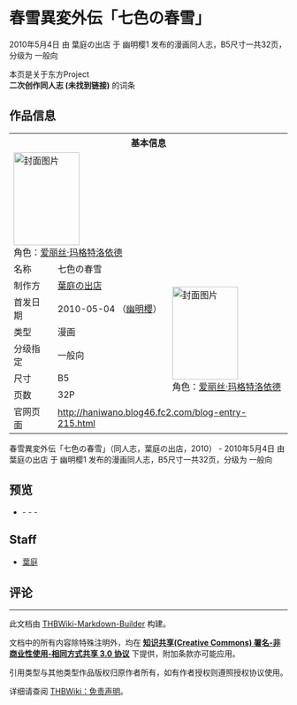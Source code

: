 # 春雪異変外伝「七色の春雪」

<!-- source html: G:\repos\THBWiki-Markdown-Builder\THBWikiMarkdown\Temp\main\3\35\ns0%3A%E6%98%A5%E9%9B%AA%E7%95%B0%E5%A4%89%E5%A4%96%E4%BC%9D%E3%80%8C%E4%B8%83%E8%89%B2%E3%81%AE%E6%98%A5%E9%9B%AA%E3%80%8D.html -->

2010年5月4日 由 葉庭の出店 于 幽明樱1 发布的漫画同人志，B5尺寸一共32页，分级为 一般向

本页是关于东方Project  
 **二次创作同人志 (未找到链接)** 的词条
## 作品信息

<table><tbody><tr><th colspan="3">基本信息</th></tr><tr><td class="cover-artwork-mobile" colspan="2"><a href="./文件-春雪異変外伝「七色の春雪」封面.jpg.md" class="image" title="封面图片"><img alt="封面图片" src="https://upload.thwiki.cc/thumb/7/72/%E6%98%A5%E9%9B%AA%E7%95%B0%E5%A4%89%E5%A4%96%E4%BC%9D%E3%80%8C%E4%B8%83%E8%89%B2%E3%81%AE%E6%98%A5%E9%9B%AA%E3%80%8D%E5%B0%81%E9%9D%A2.jpg/119px-%E6%98%A5%E9%9B%AA%E7%95%B0%E5%A4%89%E5%A4%96%E4%BC%9D%E3%80%8C%E4%B8%83%E8%89%B2%E3%81%AE%E6%98%A5%E9%9B%AA%E3%80%8D%E5%B0%81%E9%9D%A2.jpg" decoding="async" loading="lazy" width="119" height="168" srcset="https://upload.thwiki.cc/thumb/7/72/%E6%98%A5%E9%9B%AA%E7%95%B0%E5%A4%89%E5%A4%96%E4%BC%9D%E3%80%8C%E4%B8%83%E8%89%B2%E3%81%AE%E6%98%A5%E9%9B%AA%E3%80%8D%E5%B0%81%E9%9D%A2.jpg/178px-%E6%98%A5%E9%9B%AA%E7%95%B0%E5%A4%89%E5%A4%96%E4%BC%9D%E3%80%8C%E4%B8%83%E8%89%B2%E3%81%AE%E6%98%A5%E9%9B%AA%E3%80%8D%E5%B0%81%E9%9D%A2.jpg 1.5x, https://upload.thwiki.cc/thumb/7/72/%E6%98%A5%E9%9B%AA%E7%95%B0%E5%A4%89%E5%A4%96%E4%BC%9D%E3%80%8C%E4%B8%83%E8%89%B2%E3%81%AE%E6%98%A5%E9%9B%AA%E3%80%8D%E5%B0%81%E9%9D%A2.jpg/238px-%E6%98%A5%E9%9B%AA%E7%95%B0%E5%A4%89%E5%A4%96%E4%BC%9D%E3%80%8C%E4%B8%83%E8%89%B2%E3%81%AE%E6%98%A5%E9%9B%AA%E3%80%8D%E5%B0%81%E9%9D%A2.jpg 2x" data-file-width="637" data-file-height="900"></a><div class="cover-char">角色：<a href="./爱丽丝·玛格特洛依德.md" title="爱丽丝·玛格特洛依德">爱丽丝·玛格特洛依德</a></div></td>
</tr><tr><td class="label">名称</td><td colspan="2"> 七色の春雪 </td></tr><tr><td class="label">制作方</td><td><a href="./葉庭の出店.md" title="葉庭の出店">葉庭の出店</a></td><td class="cover-artwork" rowspan="6" style="min-width:168px;"><a href="./文件-春雪異変外伝「七色の春雪」封面.jpg.md" class="image" title="封面图片"><img alt="封面图片" src="https://upload.thwiki.cc/thumb/7/72/%E6%98%A5%E9%9B%AA%E7%95%B0%E5%A4%89%E5%A4%96%E4%BC%9D%E3%80%8C%E4%B8%83%E8%89%B2%E3%81%AE%E6%98%A5%E9%9B%AA%E3%80%8D%E5%B0%81%E9%9D%A2.jpg/119px-%E6%98%A5%E9%9B%AA%E7%95%B0%E5%A4%89%E5%A4%96%E4%BC%9D%E3%80%8C%E4%B8%83%E8%89%B2%E3%81%AE%E6%98%A5%E9%9B%AA%E3%80%8D%E5%B0%81%E9%9D%A2.jpg" decoding="async" loading="lazy" width="119" height="168" srcset="https://upload.thwiki.cc/thumb/7/72/%E6%98%A5%E9%9B%AA%E7%95%B0%E5%A4%89%E5%A4%96%E4%BC%9D%E3%80%8C%E4%B8%83%E8%89%B2%E3%81%AE%E6%98%A5%E9%9B%AA%E3%80%8D%E5%B0%81%E9%9D%A2.jpg/178px-%E6%98%A5%E9%9B%AA%E7%95%B0%E5%A4%89%E5%A4%96%E4%BC%9D%E3%80%8C%E4%B8%83%E8%89%B2%E3%81%AE%E6%98%A5%E9%9B%AA%E3%80%8D%E5%B0%81%E9%9D%A2.jpg 1.5x, https://upload.thwiki.cc/thumb/7/72/%E6%98%A5%E9%9B%AA%E7%95%B0%E5%A4%89%E5%A4%96%E4%BC%9D%E3%80%8C%E4%B8%83%E8%89%B2%E3%81%AE%E6%98%A5%E9%9B%AA%E3%80%8D%E5%B0%81%E9%9D%A2.jpg/238px-%E6%98%A5%E9%9B%AA%E7%95%B0%E5%A4%89%E5%A4%96%E4%BC%9D%E3%80%8C%E4%B8%83%E8%89%B2%E3%81%AE%E6%98%A5%E9%9B%AA%E3%80%8D%E5%B0%81%E9%9D%A2.jpg 2x" data-file-width="637" data-file-height="900"></a><div class="cover-char">角色：<a href="./爱丽丝·玛格特洛依德.md" title="爱丽丝·玛格特洛依德">爱丽丝·玛格特洛依德</a></div></td>
</tr><tr><td class="label">首发日期</td><td>2010-05-04&#160;（<a href="/展会作品列表?e=%E5%B9%BD%E6%98%8E%E6%A8%B1%231">幽明櫻</a>）</td></tr><tr><td class="label">类型</td><td>漫画</td></tr><tr><td class="label">分级指定</td><td>一般向</td></tr><tr><td class="label">尺寸</td><td>B5</td></tr><tr><td class="label">页数</td><td>32P</td></tr>
<tr><td class="label">官网页面</td><td colspan="2"><a rel="nofollow" class="external free" href="http://haniwano.blog46.fc2.com/blog-entry-215.html">http://haniwano.blog46.fc2.com/blog-entry-215.html</a></td></tr></tbody></table>

春雪異変外伝「七色の春雪」（同人志，葉庭の出店，2010） - 2010年5月4日 由 葉庭の出店 于 幽明樱1 发布的漫画同人志，B5尺寸一共32页，分级为 一般向
## 预览
- [](./文件-春雪異変外伝「七色の春雪」预览图1.jpg.md)- [](./文件-春雪異変外伝「七色の春雪」预览图2.jpg.md)- [](./文件-春雪異変外伝「七色の春雪」预览图3.jpg.md)- [](./文件-春雪異変外伝「七色の春雪」预览图4.jpg.md)

## Staff
- [葉庭](./葉庭.md)

## 评论




---

此文档由 [THBWiki-Markdown-Builder](https://github.com/Delsin-Yu/THBWiki-Markdown-Builder) 构建。

文档中的所有内容除特殊注明外，均在 [**知识共享(Creative Commons) 署名-非商业性使用-相同方式共享 3.0 协议**](https://creativecommons.org/licenses/by-sa/3.0/deed.zh-hans) 下提供，附加条款亦可能应用。

引用类型与其他类型作品版权归原作者所有，如有作者授权则遵照授权协议使用。

详细请查阅 [THBWiki：免责声明](https://thbwiki.cc/THBWiki:%E5%85%8D%E8%B4%A3%E5%A3%B0%E6%98%8E)。

